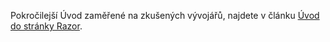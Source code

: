 Pokročilejší Úvod zaměřené na zkušených vývojářů, najdete v článku [Úvod do stránky Razor](xref:razor-pages/index).
